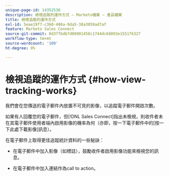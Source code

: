 ```yaml
---
unique-page-id: 14352536
description: 檢視追蹤的運作方式 — Marketo檔案 — 產品檔案
title: 檢視追蹤的運作方式
exl-id: 5eae19f7-c360-486a-9da5-38a3059ad7af
feature: Marketo Sales Connect
source-git-commit: 0d37fbdb7d08901458c1744dc68893e155176327
workflow-type: tm+mt
source-wordcount: '109'
ht-degree: 0%

---
```


# 檢視追蹤的運作方式 {#how-view-tracking-works}

我們會在您傳送的電子郵件內放置不可見的影像，以追蹤電子郵件開啟次數。

如果有人回覆您的電子郵件，但[!DNL Sales Connect]指出未檢視，則收件者未在其電子郵件使用者端內啟用影像的機率為何（亦即，按一下電子郵件中的[按一下此處下載影像]訊息）。

在電子郵件上取得更佳追蹤統計資料的一些秘訣：

* 在電子郵件中加入影像（如標誌），鼓勵收件者啟用影像功能來檢視您的訊息。

* 在電子郵件中加入連結作為call to action。
